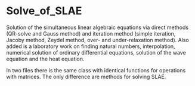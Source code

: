 # Solve_of_SLAE
Solution of the simultaneous linear algebraic equations via direct methods (QR-solve and Gauss method) and iteration method (simple iteration, Jacoby method, Zeydel method, over- and under-relaxation method). Also added is a laboratory work on finding natural numbers, interpolation, numerical solution of ordinary differential equations, solution of the wave equation and the heat equation.

In two files there is the same class with identical functions for operations with matrices. The only difference are methods for solving SLAE.
